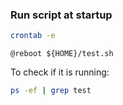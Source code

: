 ---
---

### Run script at startup
```bash
crontab -e
```

```crontab
@reboot ${HOME}/test.sh
```

To check if it is running:
```bash
ps -ef | grep test
```
